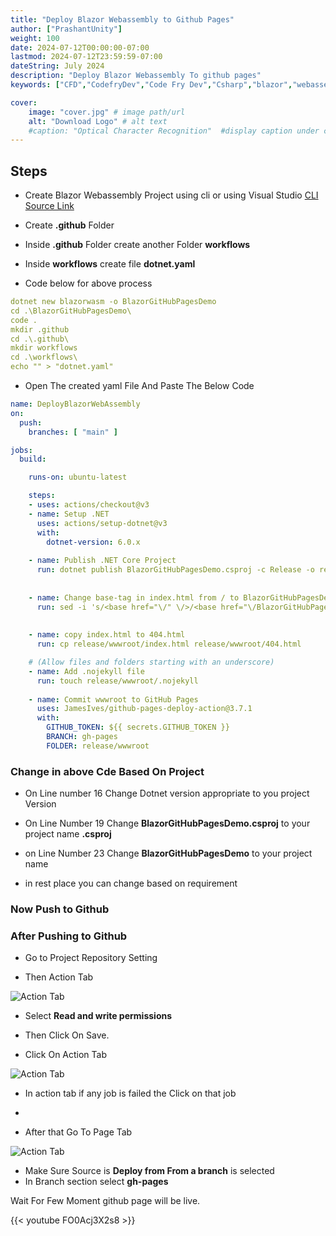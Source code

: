 ```yaml
---
title: "Deploy Blazor Webassembly to Github Pages"
author: ["PrashantUnity"]
weight: 100
date: 2024-07-12T00:00:00-07:00
lastmod: 2024-07-12T23:59:59-07:00
dateString: July 2024
description: "Deploy Blazor Webassembly To github pages" 
keywords: ["CFD","CodefryDev","Code Fry Dev","Csharp","blazor","webassembly" ]

cover:
    image: "cover.jpg" # image path/url
    alt: "Download Logo" # alt text
    #caption: "Optical Character Recognition"  #display caption under cover 
---
```



## Steps

- Create Blazor Webassembly Project using cli or using Visual Studio [CLI Source Link](https://learn.microsoft.com/en-us/aspnet/core/blazor/tooling?view=aspnetcore-8.0&pivots=cli)
- Create **.github** Folder
- Inside **.github** Folder create another Folder **workflows**
- Inside **workflows** create file **dotnet.yaml**

- Code below for above process

```yaml
dotnet new blazorwasm -o BlazorGitHubPagesDemo
cd .\BlazorGitHubPagesDemo\
code .
mkdir .github
cd .\.github\
mkdir workflows
cd .\workflows\
echo "" > "dotnet.yaml"
```

- Open The created yaml File And Paste The Below Code


```yaml
name: DeployBlazorWebAssembly
on:
  push:
    branches: [ "main" ] 

jobs:
  build:

    runs-on: ubuntu-latest

    steps:
    - uses: actions/checkout@v3
    - name: Setup .NET
      uses: actions/setup-dotnet@v3
      with:
        dotnet-version: 6.0.x
        
    - name: Publish .NET Core Project
      run: dotnet publish BlazorGitHubPagesDemo.csproj -c Release -o release --nologo
    
 
    - name: Change base-tag in index.html from / to BlazorGitHubPagesDemo
      run: sed -i 's/<base href="\/" \/>/<base href="\/BlazorGitHubPagesDemo\/" \/>/g' release/wwwroot/index.html
    
 
    - name: copy index.html to 404.html
      run: cp release/wwwroot/index.html release/wwwroot/404.html

    # (Allow files and folders starting with an underscore)
    - name: Add .nojekyll file
      run: touch release/wwwroot/.nojekyll
      
    - name: Commit wwwroot to GitHub Pages
      uses: JamesIves/github-pages-deploy-action@3.7.1
      with:
        GITHUB_TOKEN: ${{ secrets.GITHUB_TOKEN }}
        BRANCH: gh-pages
        FOLDER: release/wwwroot
```

### Change in above Cde Based On Project


- On Line number 16 Change Dotnet version appropriate to you project Version

- On Line Number 19 Change **BlazorGitHubPagesDemo.csproj** to your project name **.csproj**

- on Line Number 23 Change **BlazorGitHubPagesDemo** to your project name

- in rest place you can change based on requirement

### Now Push to Github

### After Pushing to Github

- Go to Project Repository Setting

- Then Action Tab

![Action Tab](./action.png)

- Select **Read and write permissions**

- Then Click On Save.

- Click On Action Tab

![Action Tab](./action.png)

- In action tab if any job is failed the Click on that job
- 

- After that Go To Page Tab 

![Action Tab](./page.png)

- Make Sure Source is **Deploy from From a branch** is selected
- In Branch section select **gh-pages**


Wait For Few Moment github page will be live.

{{< youtube FO0Acj3X2s8 >}}